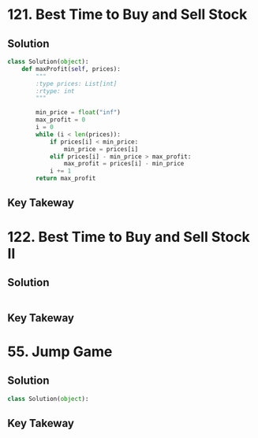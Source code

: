
# 121. Best Time to Buy and Sell Stock

## Solution
```python
class Solution(object):
    def maxProfit(self, prices):
        """
        :type prices: List[int]
        :rtype: int
        """

        min_price = float("inf")
        max_profit = 0
        i = 0
        while (i < len(prices)):
            if prices[i] < min_price:
                min_price = prices[i]
            elif prices[i] - min_price > max_profit:
                max_profit = prices[i] - min_price
            i += 1
        return max_profit
```

## Key Takeway




# 122. Best Time to Buy and Sell Stock II

## Solution
```python

```

## Key Takeway




# 55. Jump Game

## Solution
```python
class Solution(object):

```

## Key Takeway
